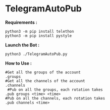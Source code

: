 # TelegramAutoPub

**Requirements :**

    python3 -m pip install telethon
    python3 -m pip install pystyle

**Launch the Bot :**

    python3 ./TelegramAutoPub.py

**How to Use :**

    #Get all the groups of the account
    .groups
    #Get all the channels of the account
    .channels
     #Pub on all the groups, each rotation takes
    .pub groups <time> <time>
    #Pub on all the channels, each rotation takes
    .pub channels <time>


